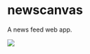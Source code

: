 # newscanvas  
A news feed web app.

![](https://www.pixeden.com/media/k2/galleries/787/001-daily-news-paper-presentation-cover-back-mockup-brand-editorial-psd.jpg)


